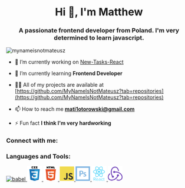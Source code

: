 <h1 align="center">Hi 👋, I'm Matthew</h1>
<h3 align="center">A passionate frontend developer from Poland. I'm very determined to learn javascript.</h3>

<p align="left"> <img src="https://komarev.com/ghpvc/?username=mynameisnotmateusz&label=Profile%20views&color=0e75b6&style=flat" alt="mynameisnotmateusz" /> </p>

- 🔭 I’m currently working on [New-Tasks-React](https://mynameisnotmateusz.github.io/New-Tasks-React/)

- 🌱 I’m currently learning **Frontend Developer**

- 👨‍💻 All of my projects are available at [https://github.com/MyNameIsNotMateusz?tab=repositories](https://github.com/MyNameIsNotMateusz?tab=repositories)

- 📫 How to reach me **mati1otorowski@gmail.com**

- ⚡ Fun fact **I think I'm very hardworking**

<h3 align="left">Connect with me:</h3>
<p align="left">
</p>

<h3 align="left">Languages and Tools:</h3>
<p align="left"> <a href="https://babeljs.io/" target="_blank" rel="noreferrer"> <img src="https://www.vectorlogo.zone/logos/babeljs/babeljs-icon.svg" alt="babel" width="40" height="40"/> </a> <a href="https://www.w3schools.com/css/" target="_blank" rel="noreferrer"> <img src="https://raw.githubusercontent.com/devicons/devicon/master/icons/css3/css3-original-wordmark.svg" alt="css3" width="40" height="40"/> </a> <a href="https://www.w3.org/html/" target="_blank" rel="noreferrer"> <img src="https://raw.githubusercontent.com/devicons/devicon/master/icons/html5/html5-original-wordmark.svg" alt="html5" width="40" height="40"/> </a> <a href="https://developer.mozilla.org/en-US/docs/Web/JavaScript" target="_blank" rel="noreferrer"> <img src="https://raw.githubusercontent.com/devicons/devicon/master/icons/javascript/javascript-original.svg" alt="javascript" width="40" height="40"/> </a> <a href="https://www.photoshop.com/en" target="_blank" rel="noreferrer"> <img src="https://raw.githubusercontent.com/devicons/devicon/master/icons/photoshop/photoshop-line.svg" alt="photoshop" width="40" height="40"/> </a> <a href="https://reactjs.org/" target="_blank" rel="noreferrer"> <img src="https://raw.githubusercontent.com/devicons/devicon/master/icons/react/react-original-wordmark.svg" alt="react" width="40" height="40"/> </a> <a href="https://redux.js.org" target="_blank" rel="noreferrer"> <img src="https://raw.githubusercontent.com/devicons/devicon/master/icons/redux/redux-original.svg" alt="redux" width="40" height="40"/> </a> </p>
